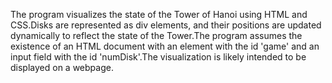  The program visualizes the state of the Tower of Hanoi using HTML and CSS.Disks are represented as div elements, and their positions are updated dynamically to reflect the state of the Tower.The program assumes the existence of an HTML document with an element with the id 'game' and an input field with the id 'numDisk'.The visualization is likely intended to be displayed on a webpage. 
